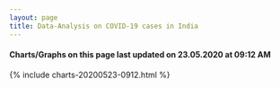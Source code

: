```yaml
---
layout: page
title: Data-Analysis on COVID-19 cases in India
---
```

#### Charts/Graphs on this page last updated on 23.05.2020 at 09:12 AM
{% include charts-20200523-0912.html %}
